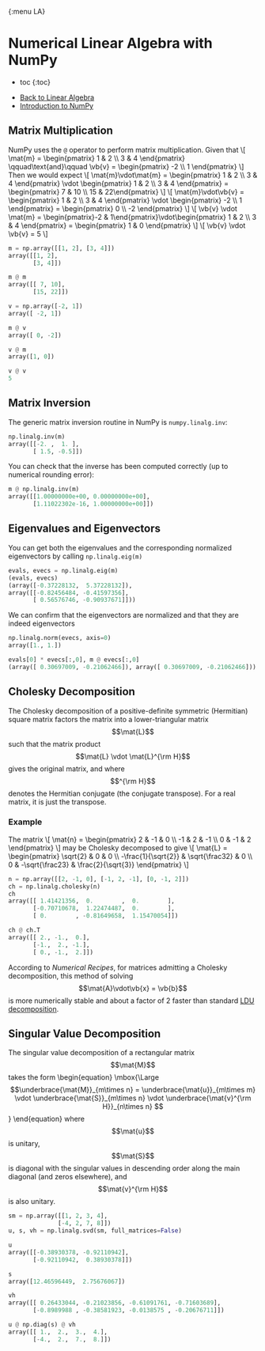 {:menu LA}


# Numerical Linear Algebra with NumPy


* toc
{:toc}

+ [Back to Linear Algebra](LA-LinearAlgebra.md)
+ [Introduction to NumPy](SW-NumPy.md)

## Matrix Multiplication

NumPy uses the `@` operator to perform matrix multiplication. Given that
\\[
  \mat{m} = \begin{pmatrix} 1 & 2 \\\ 3 & 4 \end{pmatrix}
  \qquad\text{and}\qquad
  \vb{v} = \begin{pmatrix} -2 \\\ 1 \end{pmatrix}
\\]
Then we would expect
\\[
  \mat{m}\vdot\mat{m} = \begin{pmatrix} 1 & 2 \\\ 3 & 4 \end{pmatrix} \vdot \begin{pmatrix} 1 & 2 \\\ 3 & 4 \end{pmatrix} = \begin{pmatrix} 7 & 10 \\\ 15 & 22\end{pmatrix}
\\]
\\[
  \mat{m}\vdot\vb{v} = \begin{pmatrix} 1 & 2 \\\ 3 & 4 \end{pmatrix} \vdot \begin{pmatrix} -2 \\\ 1 \end{pmatrix}
  = \begin{pmatrix} 0 \\\ -2 \end{pmatrix}
\\]
\\[
  \vb{v} \vdot \mat{m} = \begin{pmatrix}-2 & 1\end{pmatrix}\vdot\begin{pmatrix} 1 & 2 \\\ 3 & 4 \end{pmatrix} = \begin{pmatrix} 1 & 0 \end{pmatrix}
\\]
\\[
  \vb{v} \vdot \vb{v} = 5
\\]

~~~~ python
m = np.array([[1, 2], [3, 4]])
array([[1, 2],
       [3, 4]])

m @ m
array([[ 7, 10],
       [15, 22]])

v = np.array([-2, 1])
array([ -2, 1])

m @ v
array([ 0, -2])

v @ m
array([1, 0])

v @ v
5
~~~~

## Matrix Inversion

The generic matrix inversion routine in NumPy is `numpy.linalg.inv`:

~~~~ python
np.linalg.inv(m)
array([[-2. ,  1. ],
       [ 1.5, -0.5]])
~~~~
    
You can check that the inverse has been computed correctly (up to numerical rounding error):

~~~~ python
m @ np.linalg.inv(m)
array([[1.00000000e+00, 0.00000000e+00],
       [1.11022302e-16, 1.00000000e+00]])
~~~~

## Eigenvalues and Eigenvectors

You can get both the eigenvalues and the corresponding normalized eigenvectors by calling `np.linalg.eig(m)`

~~~~ python
evals, evecs = np.linalg.eig(m)
(evals, evecs)
(array([-0.37228132,  5.37228132]),
array([[-0.82456484, -0.41597356],
       [ 0.56576746, -0.90937671]]))
~~~~

We can confirm that the eigenvectors are normalized and that they are indeed eigenvectors

~~~~ python
np.linalg.norm(evecs, axis=0)
array([1., 1.])

evals[0] * evecs[:,0], m @ evecs[:,0]
(array([ 0.30697009, -0.21062466]), array([ 0.30697009, -0.21062466]))
~~~~

## Cholesky Decomposition

The Cholesky decomposition of a positive-definite symmetric (Hermitian)
square matrix factors 
the matrix into a lower-triangular matrix $$\mat{L}$$ such that the matrix
product $$\mat{L} \vdot \mat{L}^{\rm H}$$ gives the original matrix, and
where $$^{\rm H}$$ denotes the Hermitian conjugate (the conjugate transpose). 
For a real matrix, it is just the transpose. 

### Example

The matrix
\\[
    \mat{n} = \begin{pmatrix}
    2 & -1 & 0 \\\ -1 & 2 & -1 \\\ 0 & -1 & 2
    \end{pmatrix}
\\]
may be Cholesky decomposed to give
\\[
    \mat{L} = \begin{pmatrix}
    \sqrt{2} & 0 & 0 \\\ -\frac{1}{\sqrt{2}} & \sqrt{\frac32} & 0 \\\ 0 & -\sqrt{\frac23} & \frac{2}{\sqrt{3}}
    \end{pmatrix}
\\]

~~~~ python
n = np.array([[2, -1, 0], [-1, 2, -1], [0, -1, 2]])
ch = np.linalg.cholesky(n)
ch
array([[ 1.41421356,  0.        ,  0.        ],
       [-0.70710678,  1.22474487,  0.        ],
       [ 0.        , -0.81649658,  1.15470054]])

ch @ ch.T
array([[ 2., -1.,  0.],
       [-1.,  2., -1.],
       [ 0., -1.,  2.]])
~~~~

According to *Numerical Recipes*, for matrices admitting a Cholesky decomposition, this method of solving $$\mat{A}\vdot\vb{x} = \vb{b}$$ is more numerically stable and about a factor of 2 faster than standard [LDU decomposition](LA-GaussJordan.md).

## Singular Value Decomposition

The singular value decomposition of a rectangular matrix $$\mat{M}$$ takes the form
\begin{equation}
  \mbox{\Large
  $$\underbrace{\mat{M}}_{m\times n} = \underbrace{\mat{u}}_{m\times m} \vdot 
  \underbrace{\mat{S}}_{m\times n} \vdot \underbrace{\mat{v}^{\rm H}}_{n\times n} $$
  }
\end{equation}
where $$\mat{u}$$ is unitary, $$\mat{S}$$ is diagonal with the singular values in descending order along the main diagonal (and zeros elsewhere), and $$\mat{v}^{\rm H}$$ is also unitary.

~~~ python
sm = np.array([[1, 2, 3, 4],
              [-4, 2, 7, 8]])
u, s, vh = np.linalg.svd(sm, full_matrices=False)

u
array([[-0.38930378, -0.92110942],
       [-0.92110942,  0.38930378]])

s
array([12.46596449,  2.75676067])

vh
array([[ 0.26433044, -0.21023856, -0.61091761, -0.71603689],
       [-0.8989988 , -0.38581923, -0.0138575 , -0.20676711]])

u @ np.diag(s) @ vh
array([[ 1.,  2.,  3.,  4.],
       [-4.,  2.,  7.,  8.]])
~~~~